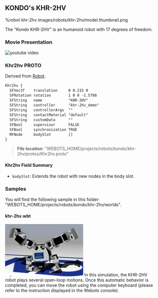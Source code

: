 ## KONDO's KHR-2HV

%robot khr-2hv images/robots/khr-2hv/model.thumbnail.png

The "Kondo KHR-2HV" is an humanoid robot with 17 degrees of freedom.

### Movie Presentation

![youtube video](https://www.youtube.com/watch?v=AtaGm9nR-EM)

### Khr2hv PROTO

Derived from [Robot](../reference/robot.md).

```
Khr2hv {
  SFVec3f    translation     0 0.215 0
  SFRotation rotation        1 0 0 -1.5708
  SFString   name            "KHR-2HV"
  SFString   controller      "khr-2hv_demo"
  SFString   controllerArgs  ""
  SFString   contactMaterial "default"
  SFString   customData      ""
  SFBool     supervisor      FALSE
  SFBool     synchronization TRUE
  MFNode     bodySlot        []
}
```

> **File location**: "WEBOTS\_HOME/projects/robots/kondo/khr-2hv/protos/Khr2hv.proto"

#### Khr2hv Field Summary

- `bodySlot`: Extends the robot with new nodes in the body slot.

### Samples

You will find the following sample in this folder: "WEBOTS\_HOME/projects/robots/kondo/khr-2hv/worlds".

#### khr-2hv.wbt

![khr-2hv.wbt.png](images/robots/khr-2hv/khr-2hv.wbt.thumbnail.jpg) In this simulation, the KHR-2HV robot plays several open-loop motions.
Once this automatic behavior is completed, you can move the robot using the computer keyboard (please refer to the instruction displayed in the Webots console).
